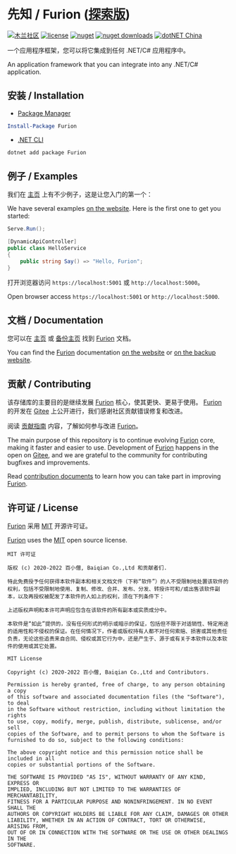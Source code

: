 # 先知 / Furion ([探索版](https://gitee.com/dotnetchina/Furion/tree/experimental/))

[![木兰社区](https://img.shields.io/badge/Mulan-incubating-blue)](https://portal.mulanos.cn/) [![license](https://img.shields.io/badge/license-MIT-orange?cacheSeconds=10800)](https://gitee.com/dotnetchina/Furion/blob/net6/LICENSE) [![nuget](https://img.shields.io/nuget/v/Furion.svg?cacheSeconds=10800)](https://www.nuget.org/packages/Furion) [![nuget downloads](https://img.shields.io/badge/downloads-2.9M-green?cacheSeconds=10800)](https://www.nuget.org/profiles/monk.soul) [![dotNET China](https://img.shields.io/badge/organization-dotNET%20China-yellow?cacheSeconds=10800)](https://gitee.com/dotnetchina)

一个应用程序框架，您可以将它集成到任何 .NET/C# 应用程序中。

An application framework that you can integrate into any .NET/C# application.

## 安装 / Installation

- [Package Manager](https://www.nuget.org/packages/Furion)

```powershell
Install-Package Furion
```

- [.NET CLI](https://www.nuget.org/packages/Furion)

```powershell
dotnet add package Furion
```

## 例子 / Examples

我们在 [主页](https://dotnetchina.gitee.io/furion) 上有不少例子，这是让您入门的第一个：

We have several examples [on the website](https://dotnetchina.gitee.io/furion). Here is the first one to get you started:

```cs
Serve.Run();

[DynamicApiController]
public class HelloService
{
    public string Say() => "Hello, Furion";
}
```

打开浏览器访问 `https://localhost:5001` 或 `http://localhost:5000`。

Open browser access `https://localhost:5001` or `http://localhost:5000`.

## 文档 / Documentation

您可以在 [主页](https://dotnetchina.gitee.io/furion) 或 [备份主页](https://furion.icu) 找到 [Furion](https://gitee.com/dotnetchina/Furion) 文档。

You can find the [Furion](https://gitee.com/dotnetchina/Furion) documentation [on the website](https://dotnetchina.gitee.io/furion) or [on the backup website](https://furion.icu).

## 贡献 / Contributing

该存储库的主要目的是继续发展 [Furion](https://gitee.com/dotnetchina/Furion) 核心，使其更快、更易于使用。 [Furion](https://gitee.com/dotnetchina/Furion) 的开发在 [Gitee](https://gitee.com/dotnetchina/Furion) 上公开进行，我们感谢社区贡献错误修复和改进。

阅读 [贡献指南](https://dotnetchina.gitee.io/furion/docs/contribute) 内容，了解如何参与改进 [Furion](https://gitee.com/dotnetchina/Furion)。

The main purpose of this repository is to continue evolving [Furion](https://gitee.com/dotnetchina/Furion) core, making it faster and easier to use. Development of [Furion](https://gitee.com/dotnetchina/Furion) happens in the open on [Gitee](https://gitee.com/dotnetchina/Furion), and we are grateful to the community for contributing bugfixes and improvements.

Read [contribution documents](https://dotnetchina.gitee.io/furion/docs/contribute) to learn how you can take part in improving [Furion](https://gitee.com/dotnetchina/Furion).

## 许可证 / License

[Furion](https://gitee.com/dotnetchina/Furion) 采用 [MIT](https://gitee.com/dotnetchina/Furion/blob/net6/LICENSE) 开源许可证。

[Furion](https://gitee.com/dotnetchina/Furion) uses the [MIT](https://gitee.com/dotnetchina/Furion/blob/net6/LICENSE) open source license.

```
MIT 许可证

版权 (c) 2020-2022 百小僧, Baiqian Co.,Ltd 和贡献者们.

特此免费授予任何获得本软件副本和相关文档文件（下称“软件”）的人不受限制地处置该软件的权利，包括不受限制地使用、复制、修改、合并、发布、分发、转授许可和/或出售该软件副本，以及再授权被配发了本软件的人如上的权利，须在下列条件下：

上述版权声明和本许可声明应包含在该软件的所有副本或实质成分中。

本软件是“如此”提供的，没有任何形式的明示或暗示的保证，包括但不限于对适销性、特定用途的适用性和不侵权的保证。在任何情况下，作者或版权持有人都不对任何索赔、损害或其他责任负责，无论这些追责来自合同、侵权或其它行为中，还是产生于、源于或有关于本软件以及本软件的使用或其它处置。
```

```
MIT License

Copyright (c) 2020-2022 百小僧, Baiqian Co.,Ltd and Contributors.

Permission is hereby granted, free of charge, to any person obtaining a copy
of this software and associated documentation files (the "Software"), to deal
in the Software without restriction, including without limitation the rights
to use, copy, modify, merge, publish, distribute, sublicense, and/or sell
copies of the Software, and to permit persons to whom the Software is
furnished to do so, subject to the following conditions:

The above copyright notice and this permission notice shall be included in all
copies or substantial portions of the Software.

THE SOFTWARE IS PROVIDED "AS IS", WITHOUT WARRANTY OF ANY KIND, EXPRESS OR
IMPLIED, INCLUDING BUT NOT LIMITED TO THE WARRANTIES OF MERCHANTABILITY,
FITNESS FOR A PARTICULAR PURPOSE AND NONINFRINGEMENT. IN NO EVENT SHALL THE
AUTHORS OR COPYRIGHT HOLDERS BE LIABLE FOR ANY CLAIM, DAMAGES OR OTHER
LIABILITY, WHETHER IN AN ACTION OF CONTRACT, TORT OR OTHERWISE, ARISING FROM,
OUT OF OR IN CONNECTION WITH THE SOFTWARE OR THE USE OR OTHER DEALINGS IN THE
SOFTWARE.
```
